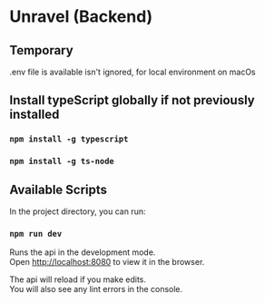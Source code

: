# Unravel (Backend)

## Temporary
.env file is available isn't ignored, for local environment on macOs

## Install typeScript globally if not previously installed
### `npm install -g typescript`
### `npm install -g ts-node`


## Available Scripts

In the project directory, you can run:

### `npm run dev`

Runs the api in the development mode.\
Open [http://localhost:8080](http://localhost:8080) to view it in the browser.

The api will reload if you make edits.\
You will also see any lint errors in the console.
